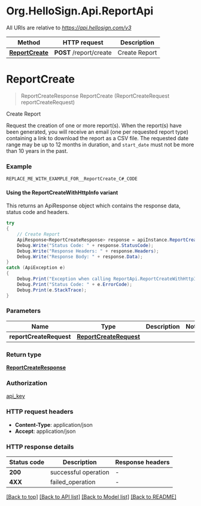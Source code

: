 # Org.HelloSign.Api.ReportApi

All URIs are relative to *https://api.hellosign.com/v3*

| Method | HTTP request | Description |
|--------|--------------|-------------|
| [**ReportCreate**](ReportApi.md#reportcreate) | **POST** /report/create | Create Report |

<a name="reportcreate"></a>
# **ReportCreate**
> ReportCreateResponse ReportCreate (ReportCreateRequest reportCreateRequest)

Create Report

Request the creation of one or more report(s).  When the report(s) have been generated, you will receive an email (one per requested report type) containing a link to download the report as a CSV file. The requested date range may be up to 12 months in duration, and `start_date` must not be more than 10 years in the past.

### Example
```csharp
REPLACE_ME_WITH_EXAMPLE_FOR__ReportCreate_C#_CODE
```

#### Using the ReportCreateWithHttpInfo variant
This returns an ApiResponse object which contains the response data, status code and headers.

```csharp
try
{
    // Create Report
    ApiResponse<ReportCreateResponse> response = apiInstance.ReportCreateWithHttpInfo(reportCreateRequest);
    Debug.Write("Status Code: " + response.StatusCode);
    Debug.Write("Response Headers: " + response.Headers);
    Debug.Write("Response Body: " + response.Data);
}
catch (ApiException e)
{
    Debug.Print("Exception when calling ReportApi.ReportCreateWithHttpInfo: " + e.Message);
    Debug.Print("Status Code: " + e.ErrorCode);
    Debug.Print(e.StackTrace);
}
```

### Parameters

| Name | Type | Description | Notes |
|------|------|-------------|-------|
| **reportCreateRequest** | [**ReportCreateRequest**](ReportCreateRequest.md) |  |  |

### Return type

[**ReportCreateResponse**](ReportCreateResponse.md)

### Authorization

[api_key](../README.md#api_key)

### HTTP request headers

 - **Content-Type**: application/json
 - **Accept**: application/json


### HTTP response details
| Status code | Description | Response headers |
|-------------|-------------|------------------|
| **200** | successful operation |  -  |
| **4XX** | failed_operation |  -  |

[[Back to top]](#) [[Back to API list]](../README.md#documentation-for-api-endpoints) [[Back to Model list]](../README.md#documentation-for-models) [[Back to README]](../README.md)


